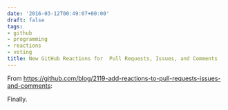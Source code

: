 ```yaml
---
date: '2016-03-12T00:49:07+00:00'
draft: false
tags:
- github
- programming
- reactions
- voting
title: New GitHub Reactions for  Pull Requests, Issues, and Comments
---
```


From https://github.com/blog/2119-add-reactions-to-pull-requests-issues-and-comments:

Finally.
